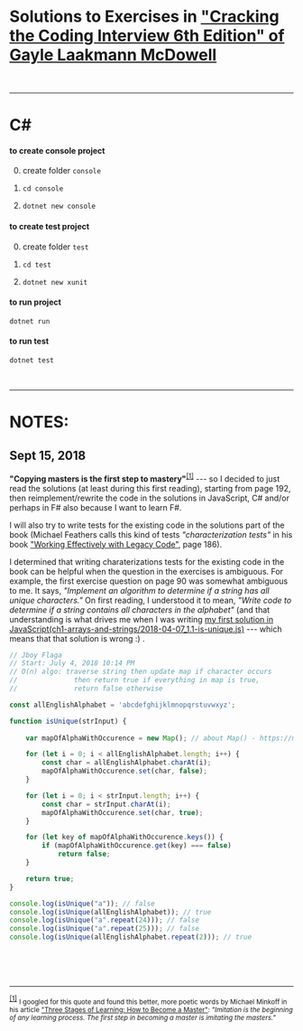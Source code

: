 # Solutions to Exercises in ["Cracking the Coding Interview 6th Edition" of Gayle Laakmann McDowell](https://www.bookdepository.com/Cracking-Coding-Interview-Gayle-Laakmann-McDowell/9780984782857?a_aid=jflaga)



<br />


------------------------------

# C#

#### to create console project

0. create folder `console`

1. `cd console`

2. `dotnet new console`

#### to create test project

0. create folder `test`

1. `cd test`

2. `dotnet new xunit`

#### to run project

`dotnet run`


#### to run test

`dotnet test`




<br />

------------------------------

# NOTES:

## Sept 15, 2018

**"Copying masters is the first step to mastery"**<sup id="footnote-indicator-1">[[1]](#footnote-1)</sup> --- so I decided to just read the solutions (at least during this first reading), starting from page 192, then reimplement/rewrite the code in the solutions in JavaScript, C# and/or perhaps in F# also because I want to learn F#.

I will also try to write tests for the existing code in the solutions part of the book (Michael Feathers calls this kind of tests _"characterization tests"_ in his book ["Working Effectively with Legacy Code"](https://www.bookdepository.com/Working-Effectively-with-Legacy-Code-Michael-Feathers/9780131177055?a_aid=jflaga), page 186).

I determined that writing charaterizations tests for the existing code in the book can be helpful when the question in the exercises is ambiguous. For example, the first exercise question on page 90 was somewhat ambiguous to me. It says, _"Implement an algorithm to determine if a string has all unique characters."_ On first reading, I understood it to mean, _"Write code to determine if a string contains all characters in the alphabet"_ (and that understanding is what drives me when I was writing [my first solution in JavaScript(ch1-arrays-and-strings/2018-04-07_1.1-is-unique.js)](https://github.com/jeremiahflaga/cracking-the-coding-interview-6e/blob/master/ch1-arrays-and-strings/2018-04-07_1.1-is-unique.js) --- which means that that solution is wrong :) .


``` javascript
// Jboy Flaga
// Start: July 4, 2018 10:14 PM
// O(n) algo: traverse string then update map if character occurs
//              then return true if everything in map is true, 
//              return false otherwise

const allEnglishAlphabet = 'abcdefghijklmnopqrstuvwxyz';

function isUnique(strInput) {
    
    var mapOfAlphaWithOccurence = new Map(); // about Map() - https://macwright.org/2017/03/13/maps-not-strictly-better.html#introducing-the-map

    for (let i = 0; i < allEnglishAlphabet.length; i++) {
        const char = allEnglishAlphabet.charAt(i);
        mapOfAlphaWithOccurence.set(char, false);
    }

    for (let i = 0; i < strInput.length; i++) {
        const char = strInput.charAt(i);
        mapOfAlphaWithOccurence.set(char, true);
    }

    for (let key of mapOfAlphaWithOccurence.keys()) {
        if (mapOfAlphaWithOccurence.get(key) === false)
            return false;
    }

    return true;
}

console.log(isUnique("a")); // false
console.log(isUnique(allEnglishAlphabet)); // true
console.log(isUnique("a".repeat(24))); // false
console.log(isUnique("a".repeat(25))); // false
console.log(isUnique(allEnglishAlphabet.repeat(2))); // true

```








<br />
<br />
<br />

------------------------------

<sup id="footnote-1">[[1]](#footnote-indicator-1)</sup> <small>I googled for this quote and found this better, more poetic words by Michael Minkoff in his article ["Three Stages of Learning: How to Become a Master"](https://renewthearts.org/three-stages-of-learning-how-to-become-a-master/): _"Imitation is the beginning of any learning process. The first step in becoming a master is imitating the masters."_</small>

